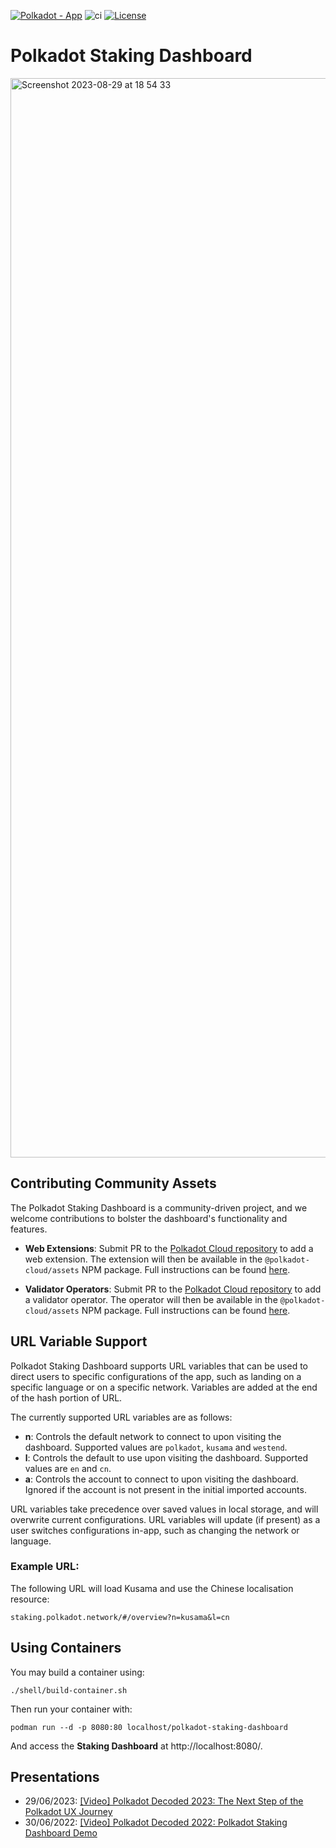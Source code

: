 [![Polkadot - App](https://img.shields.io/badge/Polkadot-App-E6007A?logo=polkadot&logoColor=E6007A)](https://staking.polkadot.network) ![ci](https://github.com/paritytech/polkadot-staking-dashboard/actions/workflows/ci.yml/badge.svg) [![License](https://img.shields.io/badge/License-GPL3.0-blue.svg)](https://opensource.org/licenses/GPL-3.0)

# Polkadot Staking Dashboard

<img width="1727" alt="Screenshot 2023-08-29 at 18 54 33" src="https://github.com/paritytech/polkadot-staking-dashboard/assets/13929023/6291d682-0434-4b77-b6e9-383d277893b0">

## Contributing Community Assets

The Polkadot Staking Dashboard is a community-driven project, and we welcome contributions to bolster the dashboard's functionality and features.

- **Web Extensions**: Submit PR to the [Polkadot Cloud repository](https://github.com/paritytech/polkadot-cloud/tree/main/packages/assets#adding-web-extension-wallets) to add a web extension. The extension will then be available in the `@polkadot-cloud/assets` NPM package. Full instructions can be found [here](https://github.com/paritytech/polkadot-cloud/tree/main/packages/assets#adding-web-extension-wallets).

- **Validator Operators**: Submit PR to the [Polkadot Cloud repository](https://github.com/paritytech/polkadot-cloud/tree/main/packages/assets#adding-validator-operators) to add a validator operator. The operator will then be available in the `@polkadot-cloud/assets` NPM package. Full instructions can be found [here](https://github.com/paritytech/polkadot-cloud/tree/main/packages/assets#adding-validator-operators).

## URL Variable Support

Polkadot Staking Dashboard supports URL variables that can be used to direct users to specific configurations of the app, such as landing on a specific language or on a specific network. Variables are added at the end of the hash portion of URL.

The currently supported URL variables are as follows:

- **n**: Controls the default network to connect to upon visiting the dashboard. Supported values are `polkadot`, `kusama` and `westend`.
- **l**: Controls the default to use upon visiting the dashboard. Supported values are `en` and `cn`.
- **a**: Controls the account to connect to upon visiting the dashboard. Ignored if the account is not present in the initial imported accounts.

URL variables take precedence over saved values in local storage, and will overwrite current configurations. URL variables will update (if present) as a user switches configurations in-app, such as changing the network or language.

### Example URL:

The following URL will load Kusama and use the Chinese localisation resource:

```
staking.polkadot.network/#/overview?n=kusama&l=cn
```

## Using Containers

You may build a container using:

```
./shell/build-container.sh
```

Then run your container with:

```
podman run --d -p 8080:80 localhost/polkadot-staking-dashboard
```

And access the **Staking Dashboard** at http://localhost:8080/.

## Presentations

- 29/06/2023: [[Video] Polkadot Decoded 2023: The Next Step of the Polkadot UX Journey](https://www.youtube.com/watch?v=s78SZZ_ZA64)
- 30/06/2022: [[Video] Polkadot Decoded 2022: Polkadot Staking Dashboard Demo](https://youtu.be/H1WGu6mf1Ls)
